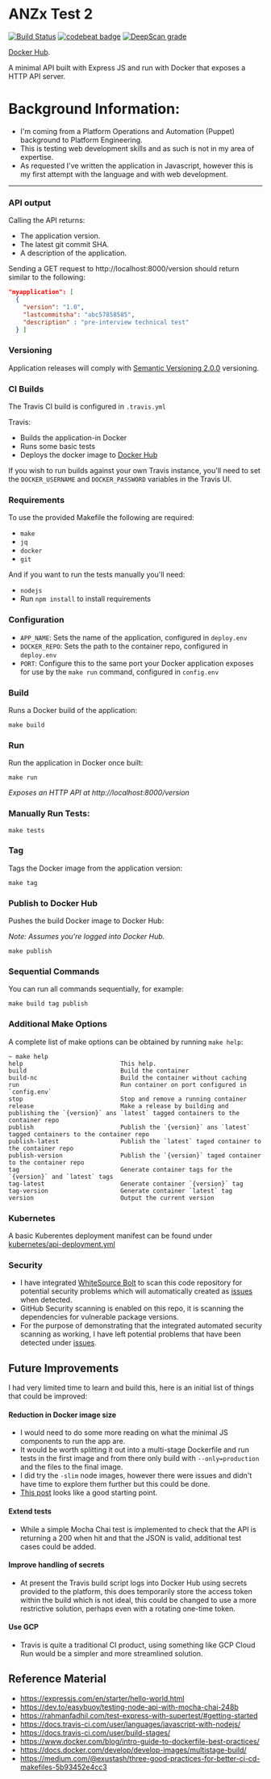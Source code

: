 # ANZx Test 2

[![Build Status](https://travis-ci.org/sammcj/anz-test-2.svg?branch=master)](https://travis-ci.org/sammcj/anz-test-2) [![codebeat badge](https://codebeat.co/badges/10c14261-e2e7-450e-ac79-ea5d8e83b155)](https://codebeat.co/projects/github-com-sammcj-anz-test-2-master) [![DeepScan grade](https://deepscan.io/api/teams/7044/projects/9163/branches/116332/badge/grade.svg)](https://deepscan.io/dashboard#view=project&tid=7044&pid=9163&bid=116332)


[Docker Hub](https://hub.docker.com/repository/docker/sammcj/anz-test-2/tags?page=1).

A minimal API built with Express JS and run with Docker that exposes a HTTP API server.

# Background Information:

- I'm coming from a Platform Operations and Automation (Puppet) background to Platform Engineering.
- This is testing web development skills and as such is not in my area of expertise.
- As requested I've written the application in Javascript, however this is my first attempt with the language and with web development.

---

### API output

Calling the API returns:

- The application version.
- The latest git commit SHA.
- A description of the application.

Sending a GET request to http://localhost:8000/version should return similar to the following:

```json
"myapplication": [
  {
    "version": "1.0",
    "lastcommitsha": "abc57858585",
    "description" : "pre-interview technical test"
  } ]
```

### Versioning

Application releases will comply with [Semantic Versioning 2.0.0](https://semver.org/) versioning.

### CI Builds

The Travis CI build is configured in `.travis.yml`

Travis:
- Builds the application-in Docker
- Runs some basic tests
- Deploys the docker image to [Docker Hub](https://hub.docker.com/repository/docker/sammcj/anz-test-2/)

If you wish to run builds against your own Travis instance, you'll need to set the `DOCKER_USERNAME` and `DOCKER_PASSWORD` variables in the Travis UI.

### Requirements

To use the provided Makefile the following are required:

- `make`
- `jq`
- `docker`
- `git`

And if you want to run the tests manually you'll need:

- `nodejs`
- Run `npm install` to install requirements

### Configuration

- `APP_NAME`: Sets the name of the application, configured in `deploy.env`
- `DOCKER_REPO`: Sets the path to the container repo, configured in `deploy.env`
- `PORT`: Configure this to the same port your Docker application exposes for use by the `make run` command, configured in `config.env`

### Build

Runs a Docker build of the application:

```
make build
```

### Run

Run the application in Docker once built:

```
make run
```
_Exposes an HTTP API at http://localhost:8000/version_

### Manually Run Tests:

```
make tests
```

### Tag

Tags the Docker image from the application version:

```
make tag
```

### Publish to Docker Hub

Pushes the build Docker image to Docker Hub:

_Note: Assumes you're logged into Docker Hub._

```
make publish
```

### Sequential Commands

You can run all commands sequentially, for example:

```
make build tag publish
```

### Additional Make Options

A complete list of make options can be obtained by running `make help`:

```
~ make help
help                           This help.
build                          Build the container
build-nc                       Build the container without caching
run                            Run container on port configured in `config.env`
stop                           Stop and remove a running container
release                        Make a release by building and publishing the `{version}` ans `latest` tagged containers to the container repo
publish                        Publish the `{version}` ans `latest` tagged containers to the container repo
publish-latest                 Publish the `latest` taged container to the container repo
publish-version                Publish the `{version}` taged container to the container repo
tag                            Generate container tags for the `{version}` and `latest` tags
tag-latest                     Generate container `{version}` tag
tag-version                    Generate container `latest` tag
version                        Output the current version
```

### Kubernetes

A basic Kuberentes deployment manifest can be found under [kubernetes/api-deployment.yml](kubernetes/api-deployment.yml)

### Security

- I have integrated [WhiteSource Bolt](https://bolt.whitesourcesoftware.com/github/) to scan this code repository for potential security problems which will automatically created as [issues](https://github.com/sammcj/anz-test-2/issues) when detected.
- GitHub Security scanning is enabled on this repo, it is scanning the dependencies for vulnerable package versions.
- For the purpose of demonstrating that the integrated automated security scanning as working, I have left potential problems that have been detected under [issues](https://github.com/sammcj/anz-test-2/issues).

## Future Improvements

I had very limited time to learn and build this, here is an initial list of things that could be improved:

#### Reduction in Docker image size

- I would need to do some more reading on what the minimal JS components to run the app are.
- It would be worth splitting it out into a multi-stage Dockerfile and run tests in the first image and from there only build with `--only=production` and the files to the final image.
- I did try the `-slim` node images, however there were issues and didn't have time to explore them further but this could be done.
- [This post](https://antonfisher.com/posts/2018/03/19/reducing-docker-image-size-of-a-node-js-application/) looks like a good starting point.

#### Extend tests

- While a simple Mocha Chai test is implemented to check that the API is returning a 200 when hit and that the JSON is valid, additional test cases could be added.


#### Improve handling of secrets

- At present the Travis build script logs into Docker Hub using secrets provided to the platform, this does temporarily store the access token within the build which is not ideal, this could be changed to use a more restrictive solution, perhaps even with a rotating one-time token.

#### Use GCP

- Travis is quite a traditional CI product, using something like GCP Cloud Run would be a simpler and more streamlined solution.

## Reference Material

- https://expressjs.com/en/starter/hello-world.html
- https://dev.to/easybuoy/testing-node-api-with-mocha-chai-248b
- https://rahmanfadhil.com/test-express-with-supertest/#getting-started
- https://docs.travis-ci.com/user/languages/javascript-with-nodejs/
- https://docs.travis-ci.com/user/build-stages/
- https://www.docker.com/blog/intro-guide-to-dockerfile-best-practices/
- https://docs.docker.com/develop/develop-images/multistage-build/
- https://medium.com/@exustash/three-good-practices-for-better-ci-cd-makefiles-5b93452e4cc3
